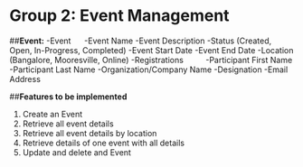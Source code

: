# Group 2: Event Management
##**Event:**
-Event      
-Event Name
-Event Description
-Status (Created, Open, In-Progress, Completed)
-Event Start Date
-Event End Date
-Location (Bangalore, Mooresville, Online)
-Registrations          
 -Participant First Name
 -Participant Last Name
 -Organization/Company Name
 -Designation
 -Email Address

##**Features to be implemented**
1. Create an Event
2. Retrieve all event details
3. Retrieve all event details by location
4. Retrieve details of one event with all details
5. Update and delete and Event
